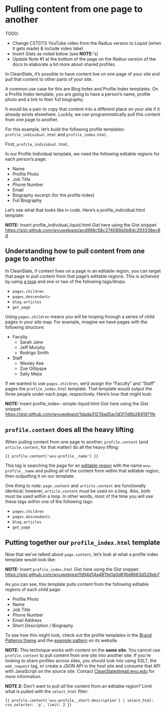 # Pulling content from one page to another

TODO:

  * Change CSTDTS YouTube video from the Radius version to Liquid (when it gets made) & include video label.
  * Insert Gists as noted below (see **NOTE:**'s)
  * Update Note #1 at the bottom of the page on the Radius version of the docs to elaborate a bit more about shared profiles.

In CleanSlate, it’s possible to have content live on one page of your site and pull that content to other parts of your site.

A common use case for this are Blog Index and Profile Index templates. On a Profile Index template, you are going to have a person’s name, profile photo and a link to their full biography.

It would be a pain to copy that content into a different place on your site if it already exists elsewhere. Luckily, we can programmatically pull this content from one page to another.

For this example, let’s build the following profile templates: `profile_individual.html` and `profile_index.html`.

First, `profile_individual.html`.

In our Profile Individual template, we need the following editable regions for each person’s page:

  * Name
  * Profile Photo
  * Job Title
  * Phone Number
  * Email
  * Biography excerpt (for the profile index)
  * Full Biography

Let’s see what that looks like in code. Here’s a profile_individual.html template:

**NOTE:** Insert profile_individual_liquid.html Gist here using the Gist snippet: https://gist.github.com/wvuwebgist/acd998c58c274089a0b8dc293338ec8d

## Understanding how to pull content from one page to another

In CleanSlate, if content lives on a page in an editable region, you can target that page to pull content from that page’s editable regions. This is achieved by using [a loop](https://cleanslatecms.wvu.edu/how-to/theme-development/conditional-logic-loops) and one or two of the following tags/drops:

  * `pages.children`
  * `pages.descendants`
  * `blog.articles`
  * `get_page`

Using `pages.children` means you will be looping through a series of child pages in your site map. For example, imagine we have pages with the following structure:

  * Faculty
    * Sarah Jane
    * Jeff Murphy
    * Rodrigo Smith
  * Staff
    * Wesley Kee
    * Zoe Gillipspe
    * Sally Mejia

If we wanted to use `pages.children`, we’d assign the “Faculty” and “Staff” pages the `profile_index.html` template. That template would output the three people under each page, respectively. Here’s how that might look:

**NOTE:** Insert profile_index--simple-liquid.html Gist here using the Gist snippet: https://gist.github.com/wvuwebgist/1dada3127dad5ac1d317d6b2841971fe

## `profile.content` does all the heavy lifting

When pulling content from one page to another, `profile.content` (and `article.content`, for that matter) do all the heavy lifting:

```
{{ profile.content['wvu-profile__name'] }}
```

This tag is searching the page for an [editable region](https://cleanslatecms.wvu.edu/how-to/theme-development/tag-index/r-editable-region) with the name `wvu-profile__name` and pulling all of the content from within that editable region, then outputting it on our template.

One thing to note: `page.content` and `article.content` are functionally identical; however, `article.content` must be used on a blog. Also, both must be used within a loop. In other words, most of the time you will use these tags within one of the following tags:

  * `pages.children`
  * `pages.descendants`
  * `blog.articles`
  * `get_page`

## Putting together our `profile_index.html` template

Now that we’ve talked about `page.content`, let’s look at what a profile index template would look like:

**NOTE:** Insert `profile_index.html` Gist here using the Gist snippet: https://gist.github.com/wvuwebgist/fd94d14a4811e0a0d616d8663d528eb7

As you can see, this template pulls content from the following editable regions of each child page:

  * Profile Photo
  * Name
  * Job Title
  * Phone Number
  * Email Address
  * Short Description / Biography

To see how this might look, check out the profile templates in the [Brand Patterns theme](https://github.com/wvuweb/brand-patterns/tree/master/views) and the [example pattern](https://patterns.wvu.edu/patterns#wvu-profile-page-examples) on its website.

**NOTE:** This technique works with content on the **same site**. You cannot use `profile.content` to pull content from one site into another site. If you're looking to share profiles across sites, you should look into using XSLT, the `web_request` tag, or create a JSON API in the host site and consume that API with JavaScript on the source site. Contact [CleanSlate@mail.wvu.edu](mailto:cleanslate@mail.wvu.edu) for more information.

**NOTE 2:** Don’t want to pull _all_ the content from an editable region? Limit what is pulled with the `select_html` filter:

```
{{ profile.content['wvu-profile__short-description'] | select_html: css_selector: 'p', limit: 2 }}
```
